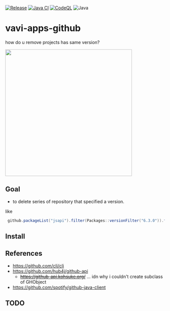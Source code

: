 [![Release](https://jitpack.io/v/umjammer/vavi-apps-github.svg)](https://jitpack.io/#umjammer/vavi-apps-github)
[![Java CI](https://github.com/umjammer/vavi-apps-github/actions/workflows/maven.yml/badge.svg)](https://github.com/umjammer/vavi-apps-github/actions/workflows/maven.yml)
[![CodeQL](https://github.com/umjammer/vavi-apps-github/actions/workflows/codeql.yml/badge.svg)](https://github.com/umjammer/vavi-apps-github/actions/workflows/codeql-analysis.yml)
![Java](https://img.shields.io/badge/Java-8-b07219)

# vavi-apps-github

how do u remove projects has same version?

<img width="400" src="https://user-images.githubusercontent.com/493908/216862475-440e2b11-680a-457b-9eed-741091387a0d.png">

## Goal

 * to delete series of repository that specified a version.

like

```java
 github.packageList("jsapi").filter(Packages::versionFilter("6.3.0")).foreach(Packages::delele);
```

## Install

## References

 * https://github.com/cli/cli
 * https://github.com/hub4j/github-api
   * ~~https://github-api.kohsuke.org/~~ ... idn why i couldn't create subclass of GHObject 
 * https://github.com/spotify/github-java-client

## TODO
